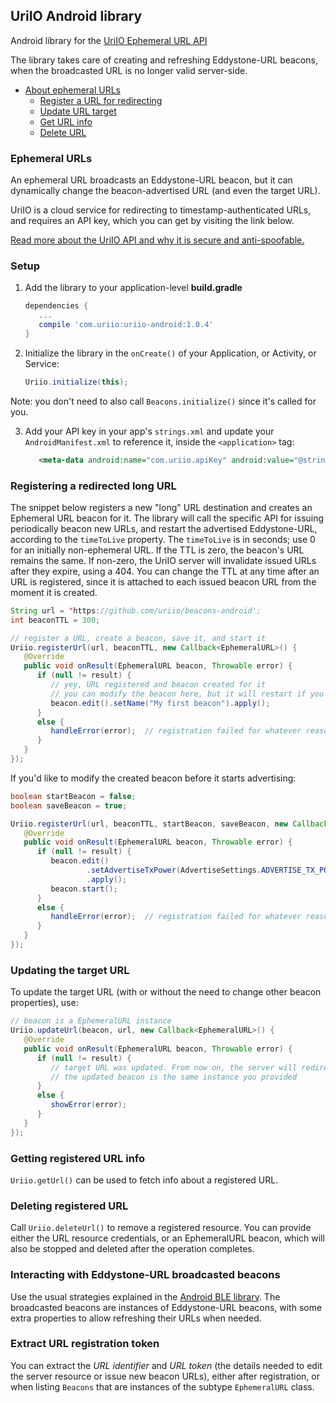 ## UriIO Android library

Android library for the [UriIO Ephemeral URL API](https://api.uriio.com/api)

The library takes care of creating and refreshing Eddystone-URL beacons, when the broadcasted URL is no longer valid server-side.

- [About ephemeral URLs](#ephemeral-urls)
   * [Register a URL for redirecting](#registering-a-redirected-long-url)
   * [Update URL target](#updating-the-target-url)
   * [Get URL info](#getting-registered-url-info)
   * [Delete URL](#deleting-registered-url)

### Ephemeral URLs

An ephemeral URL broadcasts an Eddystone-URL beacon, but it can dynamically change the beacon-advertised URL (and even the target URL).

UriIO is a cloud service for redirecting to timestamp-authenticated URLs, and requires an API key, which you can get by visiting the link below.

[Read more about the UriIO API and why it is secure and anti-spoofable.](https://uriio.com)

### Setup

1. Add the library to your application-level **build.gradle**

   ```groovy
   dependencies {
      ...
      compile 'com.uriio:uriio-android:1.0.4'
   }
   ```

2. Initialize the library in the `onCreate()` of your Application, or Activity, or Service:

   ```java
   Uriio.initialize(this);
   ```

  Note: you don't need to also call `Beacons.initialize()` since it's called for you.

3. Add your API key in your app's `strings.xml` and update your `AndroidManifest.xml` to reference it, inside the `<application>` tag:
 
   ```xml
      <meta-data android:name="com.uriio.apiKey" android:value="@string/uriio_api_key" />
   ```

### Registering a redirected long URL

The snippet below registers a new "long" URL destination and creates an Ephemeral URL beacon for it.
The library will call the specific API for issuing periodically beacon new URLs, and restart the advertised Eddystone-URL, according to the `timeToLive` property.
The `timeToLive` is in seconds; use 0 for an initially non-ephemeral URL.
If the TTL is zero, the beacon's URL remains the same. If non-zero, the UriIO server will invalidate issued URLs after they expire, using a 404.
You can change the TTL at any time after an URL is registered, since it is attached to each issued beacon URL from the moment it is created.

```java
String url = 'https://github.com/uriio/beacons-android';
int beaconTTL = 300;

// register a URL, create a beacon, save it, and start it
Uriio.registerUrl(url, beaconTTL, new Callback<EphemeralURL>() {
   @Override
   public void onResult(EphemeralURL beacon, Throwable error) {
      if (null != result) {
         // yey, URL registered and beacon created for it
         // you can modify the beacon here, but it will restart if you change TTL, TX power, or mode
         beacon.edit().setName("My first beacon").apply();
      }
      else {
         handleError(error);  // registration failed for whatever reason
      }
   }
});
```

If you'd like to modify the created beacon before it starts advertising:

```java
boolean startBeacon = false;
boolean saveBeacon = true;

Uriio.registerUrl(url, beaconTTL, startBeacon, saveBeacon, new Callback<EphemeralURL>() {
   @Override
   public void onResult(EphemeralURL beacon, Throwable error) {
      if (null != result) {
         beacon.edit()
                 .setAdvertiseTxPower(AdvertiseSettings.ADVERTISE_TX_POWER_MEDIUM)
                 .apply();
         beacon.start();
      }
      else {
         handleError(error);  // registration failed for whatever reason
      }
   }
});
```

### Updating the target URL

To update the target URL (with or without the need to change other beacon properties), use:

```java
// beacon is a EphemeralURL instance
Uriio.updateUrl(beacon, url, new Callback<EphemeralURL>() {
   @Override
   public void onResult(EphemeralURL beacon, Throwable error) {
      if (null != result) {
         // target URL was updated. From now on, the server will redirect to the new URL.
         // the updated beacon is the same instance you provided
      }
      else {
         showError(error);
      }
   }
});
```

### Getting registered URL info

`Uriio.getUrl()` can be used to fetch info about a registered URL.

### Deleting registered URL

Call `Uriio.deleteUrl()` to remove a registered resource. You can provide either the URL resource credentials,
or an EphemeralURL beacon, which will also be stopped and deleted after the operation completes.

### Interacting with Eddystone-URL broadcasted beacons

Use the usual strategies explained in the [Android BLE library](https://github.com/uriio/beacons-android). The broadcasted beacons are instances
of Eddystone-URL beacons, with some extra properties to allow refreshing their URLs when needed.

### Extract URL registration token

You can extract the *URL identifier* and *URL token* (the details needed to edit the server resource or issue new beacon URLs),
either after registration, or when listing `Beacons` that are instances of the subtype `EphemeralURL` class.
